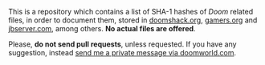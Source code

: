 This is a repository which contains a list of SHA-1 hashes of _Doom_ related files, in order to document them, stored in [doomshack.org](http://doomshack.org/uploads/), [gamers.org](http://ftp.gamers.org/pub/idgames/) and [jbserver.com](http://www.jbserver.com/downloads/games/), among others. **No actual files are offered**.

Please, **do not send pull requests**, unless requested. If you have any suggestion, instead [send me a private message via doomworld.com](https://www.doomworld.com/messenger/compose/?to=17852).
